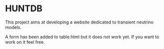 # HUNTDB

This project aims at developing a website dedicated to transient neutrino models.

A form has been added to table.html but it does not work yet. If you want to work on it feel free.
